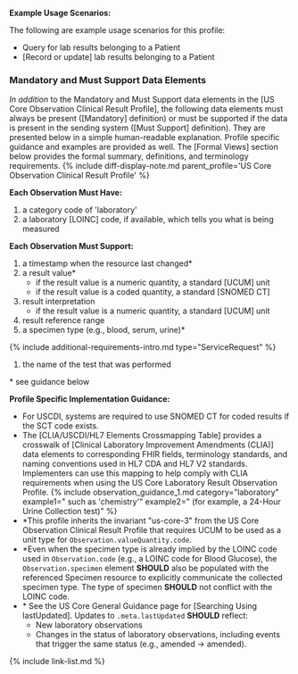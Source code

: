 
**Example Usage Scenarios:**

The following are example usage scenarios for this profile:

-   Query for lab results belonging to a Patient
-  [Record or update] lab results belonging to a Patient

### Mandatory and Must Support Data Elements

*In addition* to the Mandatory and Must Support data elements in the [US Core Observation Clinical Result Profile], the following data elements must always be present ([Mandatory] definition) or must be supported if the data is present in the sending system ([Must Support] definition). They are presented below in a simple human-readable explanation. Profile specific guidance and examples are provided as well. The [Formal Views]  section below provides the formal summary, definitions, and terminology requirements. {% include diff-display-note.md parent_profile='US Core Observation Clinical Result Profile' %}

**Each Observation Must Have:**

1.   a category code of 'laboratory'
2.   a laboratory [LOINC] code, if available, which tells you what is being measured

**Each Observation Must Support:**

1. a timestamp when the resource last changed*
2. a result value*
   - if the result value is a numeric quantity, a standard [UCUM] unit
   - if the result value is a coded quantity, a standard [SNOMED CT]
3. result interpretation
   -  if the result value is a numeric quantity, a standard [UCUM] unit
4. result reference range
5. a specimen type (e.g., blood, serum, urine)*

{% include additional-requirements-intro.md type="ServiceRequest" %}

1. the name of the test that was performed

\* see guidance below

**Profile Specific Implementation Guidance:**

- For USCDI, systems are required to use SNOMED CT for coded results if the SCT code exists.
- The [CLIA/USCDI/HL7 Elements Crossmapping Table] provides a crosswalk of [Clinical Laboratory Improvement Amendments (CLIA)] data elements to corresponding FHIR fields, terminology standards, and naming conventions used in HL7 CDA and HL7 V2 standards. Implementers can use this mapping to help comply with CLIA requirements when using the US Core Laboratory Result Observation Profile.
{% include observation_guidance_1.md category="laboratory" example1=" such as 'chemistry'" example2=" (for example, a 24-Hour Urine Collection test)" %}
- \*This profile inherits the invariant "us-core-3" from the US Core Observation Clinical Result Profile that requires UCUM to be used as a unit type for `Observation.valueQuantity.code`.
-  *Even when the specimen type is already implied by the LOINC code used in `Observation.code` (e.g., a LOINC code for Blood Glucose), the `Observation.specimen` element **SHOULD** also be populated with the referenced Specimen resource to explicitly communicate the collected specimen type. The type of specimen **SHOULD** not conflict with the LOINC code.
- \* See the US Core General Guidance page for [Searching Using lastUpdated]. Updates to `.meta.lastUpdated` **SHOULD** reflect:
  - New laboratory observations
  - Changes in the status of laboratory observations, including events that trigger the same status (e.g., amended → amended).


{% include link-list.md %}
